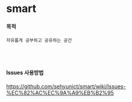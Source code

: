 # smart

#### 목적
```
자유롭게 공부하고 공유하는 공간
```
<br><br>

#### Issues 사용방법
https://github.com/sehyunict/smart/wiki/Issues-%EC%82%AC%EC%9A%A9%EB%B2%95